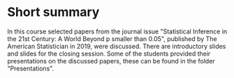 # Short summary
In this course selected papers from the journal issue "Statistical Inference in the 21st Century: A World Beyond p smaller than 0.05", published by The American Statistician in 2019, were discussed. There are introductory slides and slides for the closing session. Some of the students provided their presentations on the discussed papers, these can be found in the folder "Presentations".
